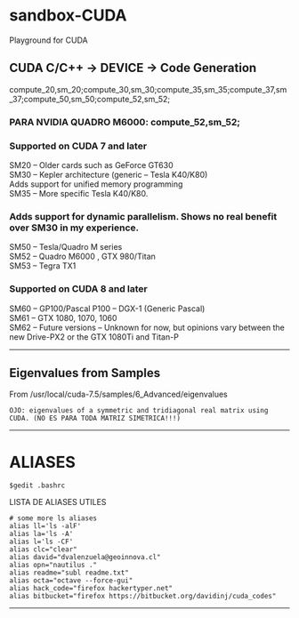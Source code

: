 # sandbox-CUDA
Playground for CUDA


## CUDA C/C++ -> DEVICE -> Code Generation  

compute_20,sm_20;compute_30,sm_30;compute_35,sm_35;compute_37,sm_37;compute_50,sm_50;compute_52,sm_52;  


### PARA NVIDIA QUADRO M6000: compute_52,sm_52;  


### Supported on CUDA 7 and later  
SM20 – Older cards such as GeForce GT630  
SM30 – Kepler architecture (generic – Tesla K40/K80)  
Adds support for unified memory programming  
SM35 – More specific Tesla K40/K80.  

### Adds support for dynamic parallelism. Shows no real benefit over SM30 in my experience.  
SM50 – Tesla/Quadro M series  
SM52 – Quadro M6000 , GTX 980/Titan  
SM53 – Tegra TX1  

### Supported on CUDA 8 and later  
SM60 – GP100/Pascal P100 – DGX-1 (Generic Pascal)  
SM61 – GTX 1080, 1070, 1060  
SM62 – Future versions – Unknown for now, but opinions vary between the new Drive-PX2 or the GTX 1080Ti and Titan-P  


- - -
## Eigenvalues from Samples
From /usr/local/cuda-7.5/samples/6_Advanced/eigenvalues

	OJO: eigenvalues of a symmetric and tridiagonal real matrix using CUDA. (NO ES PARA TODA MATRIZ SIMETRICA!!!)

- - -
ALIASES
====================
	$gedit .bashrc
LISTA DE ALIASES UTILES

	# some more ls aliases
	alias ll='ls -alF'
	alias la='ls -A'
	alias l='ls -CF'
	alias clc="clear"
	alias david="dvalenzuela@geoinnova.cl"
	alias opn="nautilus ."
	alias readme="subl readme.txt"
	alias octa="octave --force-gui"
	alias hack_code="firefox hackertyper.net"
	alias bitbucket="firefox https://bitbucket.org/davidinj/cuda_codes"

- - -
